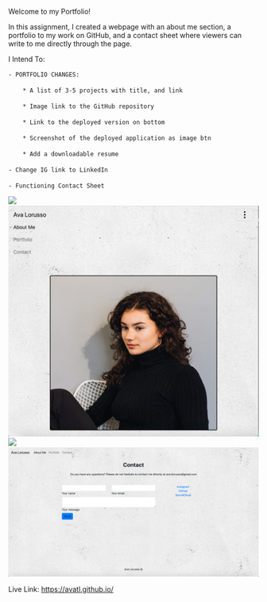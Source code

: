 Welcome to my Portfolio! 

In this assignment, I created a webpage with an about me section, a portfolio to my work on GitHub, and a contact sheet where viewers can write to me directly through the page.

I Intend To:

    - PORTFOLIO CHANGES:

        * A list of 3-5 projects with title, and link

        * Image link to the GitHub repository
        
        * Link to the deployed version on bottom 
        
        * Screenshot of the deployed application as image btn
        
        * Add a downloadable resume 
    
    - Change IG link to LinkedIn
    
    - Functioning Contact Sheet 

<img src="Assets/Images/aboutme.png">
<img src="Assets/Images/aboutmesm.png">
<img src="Assets/Images/portfolio.png">
<img src="Assets/Images/contact.png">

Live Link: https://avatl.github.io/
